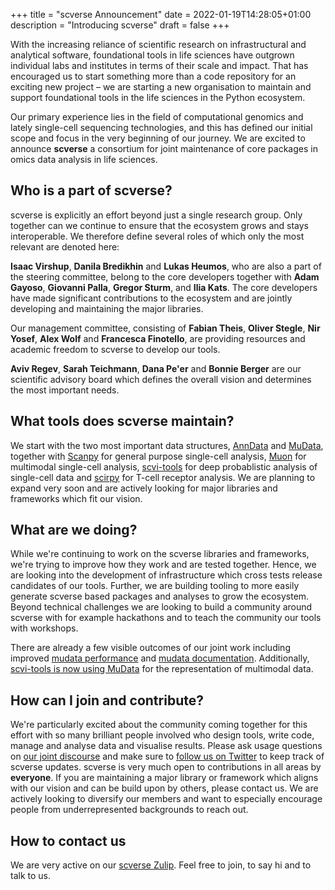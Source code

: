 +++
title = "scverse Announcement"
date = 2022-01-19T14:28:05+01:00
description = "Introducing scverse"
draft = false
+++

With the increasing reliance of scientific research on infrastructural and analytical software, foundational tools in life sciences have outgrown individual labs and institutes in terms of their scale and impact. That has encouraged us to start something more than a code repository for an exciting new project – we are starting a new organisation to maintain and support foundational tools in the life sciences in the Python ecosystem.

Our primary experience lies in the field of computational genomics and lately single-cell sequencing technologies, and this has defined our initial scope and focus in the very beginning of our journey. We are excited to announce **scverse** a consortium for joint maintenance of core packages in omics data analysis in life sciences.

## Who is a part of scverse?

scverse is explicitly an effort beyond just a single research group. Only together can we continue to ensure that the ecosystem grows and stays interoperable.
We therefore define several roles of which only the most relevant are denoted here:

**Isaac Virshup**, **Danila Bredikhin** and **Lukas Heumos**, who are also a part of the steering committee, belong to the core developers together with **Adam Gayoso**, **Giovanni Palla**, **Gregor Sturm**, and **Ilia Kats**. The core developers have made significant contributions to the ecosystem and are jointly developing and maintaining the major libraries.

Our management committee, consisting of **Fabian Theis**, **Oliver Stegle**, **Nir Yosef**, **Alex Wolf** and **Francesca Finotello**, are providing resources and academic freedom to scverse to develop our tools.

**Aviv Regev**, **Sarah Teichmann**, **Dana Pe'er** and **Bonnie Berger** are our scientific advisory board which defines the overall vision and determines the most important needs.

## What tools does scverse maintain?

We start with the two most important data structures, [AnnData](https://github.com/scverse/anndata) and [MuData](https://github.com/scverse/mudata), together with [Scanpy](https://github.com/scverse/scanpy) for general purpose single-cell analysis, [Muon](https://github.com/scverse/muon) for multimodal single-cell analysis, [scvi-tools](https://github.com/scverse/scvi-tools) for deep probablistic analysis of single-cell data and [scirpy](https://github.com/scverse/scirpy) for T-cell receptor analysis. We are planning to expand very soon and are actively looking for major libraries and frameworks which fit our vision.

## What are we doing?

While we're continuing to work on the scverse libraries and frameworks, we're trying to improve how they work and are tested together. Hence, we are looking into the development of infrastructure which cross tests release candidates of our tools. Further, we are building tooling to more easily generate scverse based packages and analyses to grow the ecosystem. Beyond technical challenges we are looking to build a community around scverse with for example hackathons and to teach the community our tools with workshops.

There are already a few visible outcomes of our joint work including improved [mudata performance](https://mudata.readthedocs.io/en/latest/changelog.html#v0-1-2)
and [mudata documentation](https://mudata.readthedocs.io/en/latest/). Additionally, [scvi-tools is now using MuData](https://github.com/scverse/scvi-tools/pull/1444) for the representation of multimodal data.

## How can I join and contribute?

We're particularly excited about the community coming together for this effort with so many brilliant people involved who design tools, write code, manage and analyse data and visualise results. Please ask usage questions on [our joint discourse](https://discourse.scverse.org/) and make sure to [follow us on Twitter](https://twitter.com/scanpy_team) to keep track of scverse updates.
scverse is very much open to contributions in all areas by **everyone**. If you are maintaining a major library or framework which aligns with our vision and can be build upon by others, please contact us. We are actively looking to diversify our members and want to especially encourage people from underrepresented backgrounds to reach out.

## How to contact us

We are very active on our [scverse Zulip](https://scverse.zulipchat.com/). Feel free to join, to say hi and to talk to us.
